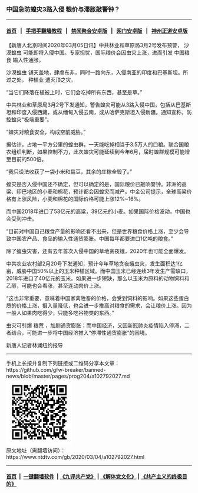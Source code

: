### 中国急防蝗灾3路入侵 粮价与滞胀敲警钟？
------------------------

#### [首页](https://github.com/gfw-breaker/banned-news/blob/master/README.md) &nbsp;&nbsp;|&nbsp;&nbsp; [手把手翻墙教程](https://github.com/gfw-breaker/guides/wiki) &nbsp;&nbsp;|&nbsp;&nbsp; [禁闻聚合安卓版](https://github.com/gfw-breaker/bn-android) &nbsp;&nbsp;|&nbsp;&nbsp; [网门安卓版](https://github.com/oGate2/oGate) &nbsp;&nbsp;|&nbsp;&nbsp; [神州正道安卓版](https://github.com/SzzdOgate/update) 



<div><div class="post_content" itemprop="articleBody">
 <p>
  【新唐人北京时间2020年03月05日讯】中共林业和草原局3月2号发布预警，
  <ok href="https://www.ntdtv.com/gb/沙漠蝗虫.htm">
   沙漠蝗虫
  </ok>
  可能即将入侵中国。专家担忧，国际粮价会因虫灾上涨，进而引发
  <ok href="https://www.ntdtv.com/gb/中国粮食.htm">
   中国粮食
  </ok>
  输入性通胀。
 </p>
 <p>
  <ok href="https://www.ntdtv.com/gb/沙漠蝗虫.htm">
   沙漠蝗虫
  </ok>
  铺天盖地，肆虐东非，同时一路向东，入侵南亚的印度和巴基斯坦。所过之处，
  <ok href="https://www.ntdtv.com/gb/种植业.htm">
   种植业
  </ok>
  遭灭顶之灾。
 </p>
 <p>
  “当它们降落在植被上时，它们会吃掉所有东西，甚至是草。”
 </p>
 <p>
  中共林业和草原局3月2号下发通知，警告蝗灾可能从3路入侵中国，包括从巴基斯坦和印度入侵西藏，或从缅甸入侵云南，或从哈萨克斯坦入侵新疆。通知宣称，防控蝗灾“极端重要”。
 </p>
 <p>
  “蝗灾对粮食安全，构成空前威胁。”
 </p>
 <p>
  据估计，占地一平方公里的蝗虫群，一天能吃掉相当于3.5万人的口粮。联合国粮农组织判断，如果控制不力，此次蝗灾可能延续到今年6月，届时蝗群规模可能增至目前的500倍。
 </p>
 <p>
  “我只设法收获了一袋小米和扁豆，其余的庄稼全毁了。”
 </p>
 <p>
  蝗灾是否入侵中国还不确定，但可以确定的是，国际粮价已敲响警钟。非洲的高粱、印巴地区的小麦和棉花，预计都会因蝗灾而减产。中金公司提示，全球高粱价格有上涨风险，小麦和棉花的国际价格可能上涨12%~16%。
 </p>
 <p>
  而中国2018年进口了53亿元的高粱，39亿元的小麦。如果国际价格波动，中国也会受到冲击。
 </p>
 <p>
  “目前对中国自己粮食产量的影响还看不出来，但是世界粮食价格上涨，至少会导致中国农产品、食品的输入性通货膨胀。中国每年都要进口1亿吨的粮食。”
 </p>
 <p>
  除了蝗虫灾害，还有去年首次入侵中国的草地贪夜蛾，2020年也可能全面爆发。
 </p>
 <p>
  中共农业农村部2月20号下发通知，预计今年草地贪夜蛾虫灾，发生面积达1亿亩，威胁中国50%以上的玉米种植区域。而中国玉米已经连续3年发生产需缺口，2018年进口了40亿元的玉米。如果进一步短缺，那么以玉米为原料的动物饲料和乙醇，可能也会看涨，甚至连动肉价上涨。
 </p>
 <p>
  “这也非常重要，意味着中国家禽牲畜的价格，会受到饲料的影响。如果这些蛋白质的价格上涨，摄入量降低，也会进一步推高对粮食的需求，会让粮价上涨。因为一般人如果肉吃得少，只能多吃谷物类的东西。”
 </p>
 <p>
  虫灾可引爆
  <ok href="https://www.ntdtv.com/gb/粮荒.htm">
   粮荒
  </ok>
  ，加剧通货膨胀；而中国经济，又因新冠肺炎疫情陷入停滞，二者结合，可能进一步将中国经济推入“停滞性通货膨胀”的困境。
 </p>
 <p>
  新唐人记者林澜纽约报导
 </p>
 <div class="single_ad">
 </div>
</div>
</div>
<hr/>
手机上长按并复制下列链接或二维码分享本文章：<br/>
https://github.com/gfw-breaker/banned-news/blob/master/pages/prog204/a102792027.md <br/>
<a href='https://github.com/gfw-breaker/banned-news/blob/master/pages/prog204/a102792027.md'><img src='https://github.com/gfw-breaker/banned-news/blob/master/pages/prog204/a102792027.md.png'/></a> <br/>
原文地址（需翻墙访问）：https://www.ntdtv.com/gb/2020/03/04/a102792027.html


------------------------
#### [首页](https://github.com/gfw-breaker/banned-news/blob/master/README.md) &nbsp;|&nbsp; [一键翻墙软件](https://github.com/gfw-breaker/nogfw/blob/master/README.md) &nbsp;| [《九评共产党》](https://github.com/gfw-breaker/9ping.md/blob/master/README.md#九评之一评共产党是什么) | [《解体党文化》](https://github.com/gfw-breaker/jtdwh.md/blob/master/README.md) | [《共产主义的终极目的》](https://github.com/gfw-breaker/gczydzjmd.md/blob/master/README.md)


<img src='http://gfw-breaker.win/banned-news/pages/prog204/a102792027.md' width='0px' height='0px'/>